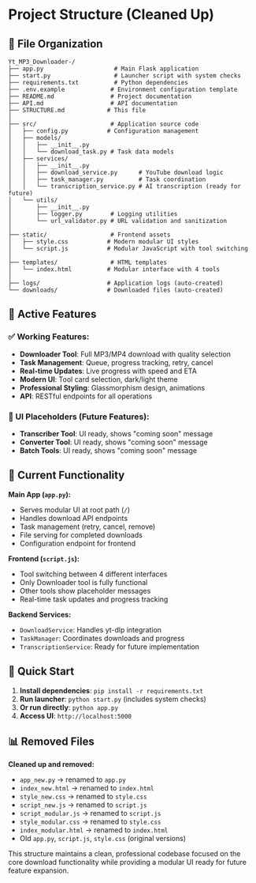# Project Structure (Cleaned Up)

## 📁 File Organization

```
Yt_MP3_Downloader-/
├── app.py                    # Main Flask application
├── start.py                  # Launcher script with system checks
├── requirements.txt          # Python dependencies
├── .env.example             # Environment configuration template
├── README.md                # Project documentation
├── API.md                   # API documentation
├── STRUCTURE.md            # This file
│
├── src/                     # Application source code
│   ├── config.py           # Configuration management
│   ├── models/
│   │   ├── __init__.py
│   │   └── download_task.py # Task data models
│   ├── services/
│   │   ├── __init__.py
│   │   ├── download_service.py      # YouTube download logic
│   │   ├── task_manager.py          # Task coordination
│   │   └── transcription_service.py # AI transcription (ready for future)
│   └── utils/
│       ├── __init__.py
│       ├── logger.py        # Logging utilities
│       └── url_validator.py # URL validation and sanitization
│
├── static/                  # Frontend assets
│   ├── style.css           # Modern modular UI styles
│   └── script.js           # Modular JavaScript with tool switching
│
├── templates/               # HTML templates
│   └── index.html          # Modular interface with 4 tools
│
├── logs/                   # Application logs (auto-created)
└── downloads/              # Downloaded files (auto-created)
```

## 🔧 Active Features

### ✅ Working Features:
- **Downloader Tool**: Full MP3/MP4 download with quality selection
- **Task Management**: Queue, progress tracking, retry, cancel
- **Real-time Updates**: Live progress with speed and ETA
- **Modern UI**: Tool card selection, dark/light theme
- **Professional Styling**: Glassmorphism design, animations
- **API**: RESTful endpoints for all operations

### 🚧 UI Placeholders (Future Features):
- **Transcriber Tool**: UI ready, shows "coming soon" message
- **Converter Tool**: UI ready, shows "coming soon" message  
- **Batch Tools**: UI ready, shows "coming soon" message

## 🎯 Current Functionality

**Main App (`app.py`):**
- Serves modular UI at root path (`/`)
- Handles download API endpoints
- Task management (retry, cancel, remove)
- File serving for completed downloads
- Configuration endpoint for frontend

**Frontend (`script.js`):**
- Tool switching between 4 different interfaces
- Only Downloader tool is fully functional
- Other tools show placeholder messages
- Real-time task updates and progress tracking

**Backend Services:**
- `DownloadService`: Handles yt-dlp integration
- `TaskManager`: Coordinates downloads and progress
- `TranscriptionService`: Ready for future implementation

## 🚀 Quick Start

1. **Install dependencies**: `pip install -r requirements.txt`
2. **Run launcher**: `python start.py` (includes system checks)
3. **Or run directly**: `python app.py`
4. **Access UI**: `http://localhost:5000`

## 📊 Removed Files

**Cleaned up and removed:**
- `app_new.py` → renamed to `app.py`
- `index_new.html` → renamed to `index.html`
- `style_new.css` → renamed to `style.css`
- `script_new.js` → renamed to `script.js`
- `script_modular.js` → renamed to `script.js`
- `style_modular.css` → renamed to `style.css`
- `index_modular.html` → renamed to `index.html`
- Old `app.py`, `script.js`, `style.css` (original versions)

This structure maintains a clean, professional codebase focused on the core download functionality while providing a modular UI ready for future feature expansion.
